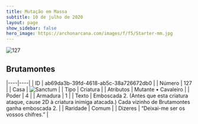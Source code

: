 ```yaml
---
title: Mutação em Massa
subtitle: 10 de julho de 2020
layout: page
show_sidebar: false
hero_image: https://archonarcana.com/images/f/f5/Starter-mm.jpg
---
```


![127](https://cdn.keyforgegame.com/media/card_front/pt/479_127_J7VJ24883M58_pt.png)

## Brutamontes

|----|----|
| ID | ab69da3b-39fd-4618-ab5c-38a726672db0 |
| Número | 127 |
| Casa | ![Sanctum](https://archonarcana.com/images/thumb/c/c7/Sanctum.png/22px-Sanctum.png "Santuário") |
| Tipo | Criatura |
| Atributos | Mutante • Cavaleiro |
| Poder | 4 |
| Armadura | 1 |
| Texto | Emboscada 2. (Antes que esta criatura ataque, cause 2D à criatura inimiga atacada.)  Cada vizinho de Brutamontes ganha emboscada 2. |
| Raridade | Comum |
| Dizeres | “Deixai-me ser os vossos chifres.” |
